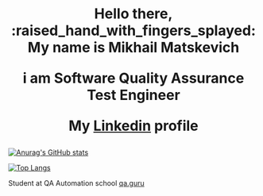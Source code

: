 <h1 align="center">Hello there, :raised_hand_with_fingers_splayed: My name is Mikhail Matskevich</a> 
<p>i am Software Quality Assurance Test Engineer<p>
<p>My <a target="_blank" href="https://www.linkedin.com/in/mikhail-matskevich/">Linkedin</a> profile <p>
<h3 align="center"></h3>

[![Anurag's GitHub stats](https://github-readme-stats.vercel.app/api?username=mih198830&show_icons=true&theme=algolia)](https://github.com/mih198830/github-readme-stats)

[![Top Langs](https://github-readme-stats.vercel.app/api/top-langs/?username=mih198830&langs_count=5)](https://github.com/mih198830/github-readme-stats)

Student at QA Automation school <a target="_blank" href="https://qa.guru/en">qa.guru</a>
